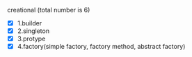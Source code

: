 creational (total number is 6)
- [x] 1.builder
- [x] 2.singleton
- [x] 3.protype
- [x] 4.factory(simple factory, factory method, abstract factory)
